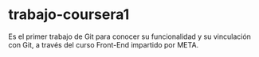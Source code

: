 # trabajo-coursera1
Es el primer trabajo de Git para conocer su funcionalidad y su vinculación con Git, a través del curso Front-End impartido por META.
